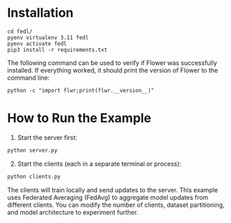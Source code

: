 
# Installation


```
cd fedl/
pyenv virtualenv 3.11 fedl
pyenv activate fedl
pip3 install -r requirements.txt
```

The following command can be used to verify if Flower was successfully installed.
If everything worked, it should print the version of Flower to the command line:

```
python -c "import flwr;print(flwr.__version__)"
```

# How to Run the Example

1. Start the server first:
```sh
python server.py
```

2. Start the clients (each in a separate terminal or process):
```sh
python clients.py
```

The clients will train locally and send updates to the server.
This example uses Federated Averaging (FedAvg) to aggregate model updates from different clients. 
You can modify the number of clients, dataset partitioning, and model architecture to experiment further.
